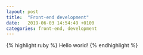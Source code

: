 ```yaml
---
layout: post
title:  "Front-end development"
date:   2019-06-03 14:54:49 +0100
categories: front-end, development
---
```



{% highlight ruby %}
Hello world!
{% endhighlight %}
